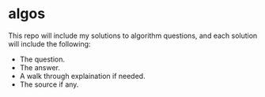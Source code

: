 # algos

This repo will include my solutions to algorithm questions, and each solution will include the following:
- The question.
- The answer.
- A walk through explaination if needed.
- The source if any.
